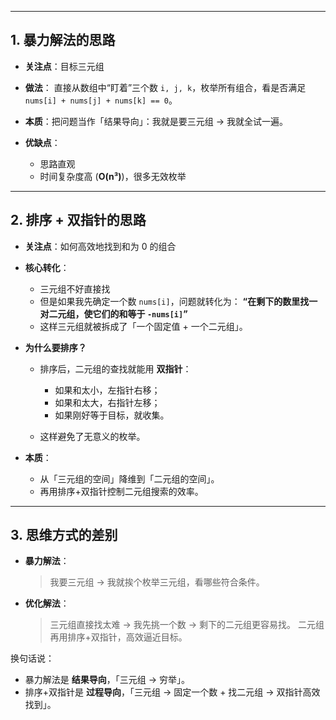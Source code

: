 <!-- 15. 三数之和-->
<!-- 排序 循环 双指针的思路本质上是在如何思考这个问题的 我知道我的暴力解法是直接盯着目标结果组成的元素来求解的，拿到这些元素之后再组合成我想要的三元组数组序列 但是这种优化思路给我的感觉是直接找三元组不好找 那就三元组中拆出来一个元素找二元组 和循环的对象凑成三元组 -->

---

## 1. 暴力解法的思路

- **关注点**：目标三元组
- **做法**：
  直接从数组中“盯着”三个数 `i, j, k`，枚举所有组合，看是否满足 `nums[i] + nums[j] + nums[k] == 0`。
- **本质**：把问题当作「结果导向」：我就是要三元组 → 我就全试一遍。
- **优缺点**：

  - 思路直观
  - 时间复杂度高 (**O(n³)**)，很多无效枚举

---

## 2. 排序 + 双指针的思路

- **关注点**：如何高效地找到和为 0 的组合

- **核心转化**：

  - 三元组不好直接找
  - 但是如果我先确定一个数 `nums[i]`，问题就转化为：
    **“在剩下的数里找一对二元组，使它们的和等于 `-nums[i]`”**
  - 这样三元组就被拆成了「一个固定值 + 一个二元组」。

- **为什么要排序？**

  - 排序后，二元组的查找就能用 **双指针**：

    - 如果和太小，左指针右移；
    - 如果和太大，右指针左移；
    - 如果刚好等于目标，就收集。

  - 这样避免了无意义的枚举。

- **本质**：

  - 从「三元组的空间」降维到「二元组的空间」。
  - 再用排序+双指针控制二元组搜索的效率。

---

## 3. 思维方式的差别

- **暴力解法**：

  > 我要三元组 → 我就挨个枚举三元组，看哪些符合条件。

- **优化解法**：

  > 三元组直接找太难 → 我先挑一个数 → 剩下的二元组更容易找。
  > 二元组再用排序+双指针，高效逼近目标。

换句话说：

- 暴力解法是 **结果导向**，「三元组 → 穷举」。
- 排序+双指针是 **过程导向**，「三元组 → 固定一个数 + 找二元组 → 双指针高效找到」。

